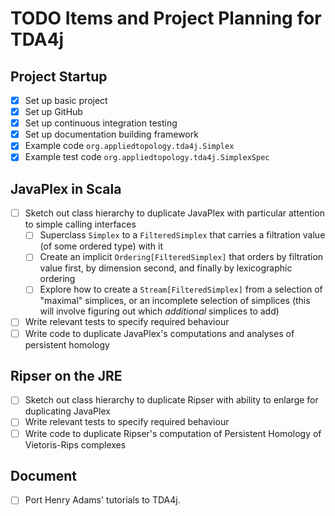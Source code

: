 # TODO Items and Project Planning for TDA4j

## Project Startup

- [x] Set up basic project
- [X] Set up GitHub
- [X] Set up continuous integration testing
- [X] Set up documentation building framework
- [X] Example code `org.appliedtopology.tda4j.Simplex`
- [X] Example test code `org.appliedtopology.tda4j.SimplexSpec`

## JavaPlex in Scala

- [ ] Sketch out class hierarchy to duplicate JavaPlex with particular attention to simple calling interfaces
  - [ ] Superclass `Simplex` to a `FilteredSimplex` that carries a filtration value (of some ordered type) with it
  - [ ] Create an implicit `Ordering[FilteredSimplex]` that orders by filtration value first, by dimension second, 
  and finally by lexicographic ordering
  - [ ] Explore how to create a `Stream[FilteredSimplex]` from a selection of "maximal" simplices, or an incomplete
  selection of simplices (this will involve figuring out which _additional_ simplices to add)
- [ ] Write relevant tests to specify required behaviour
- [ ] Write code to duplicate JavaPlex's computations and analyses of persistent homology

## Ripser on the JRE

- [ ] Sketch out class hierarchy to duplicate Ripser with ability to enlarge for duplicating JavaPlex
- [ ] Write relevant tests to specify required behaviour
- [ ] Write code to duplicate Ripser's computation of Persistent Homology of Vietoris-Rips complexes

## Document

- [ ] Port Henry Adams' tutorials to TDA4j.